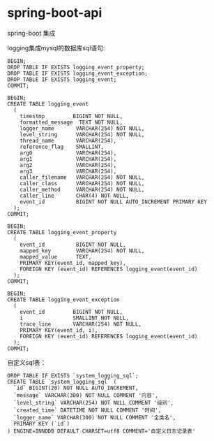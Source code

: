 # spring-boot-api
spring-boot 集成

logging集成mysql的数据库sql语句:

    BEGIN;
    DROP TABLE IF EXISTS logging_event_property;
    DROP TABLE IF EXISTS logging_event_exception;
    DROP TABLE IF EXISTS logging_event;
    COMMIT;

    BEGIN;
    CREATE TABLE logging_event
      (
        timestmp         BIGINT NOT NULL,
        formatted_message  TEXT NOT NULL,
        logger_name       VARCHAR(254) NOT NULL,
        level_string      VARCHAR(254) NOT NULL,
        thread_name       VARCHAR(254),
        reference_flag    SMALLINT,
        arg0              VARCHAR(254),
        arg1              VARCHAR(254),
        arg2              VARCHAR(254),
        arg3              VARCHAR(254),
        caller_filename   VARCHAR(254) NOT NULL,
        caller_class      VARCHAR(254) NOT NULL,
        caller_method     VARCHAR(254) NOT NULL,
        caller_line       CHAR(4) NOT NULL,
        event_id          BIGINT NOT NULL AUTO_INCREMENT PRIMARY KEY
      );
    COMMIT;
    
    BEGIN;
    CREATE TABLE logging_event_property
      (
        event_id          BIGINT NOT NULL,
        mapped_key        VARCHAR(254) NOT NULL,
        mapped_value      TEXT,
        PRIMARY KEY(event_id, mapped_key),
        FOREIGN KEY (event_id) REFERENCES logging_event(event_id)
      );
    COMMIT;
    
    BEGIN;
    CREATE TABLE logging_event_exception
      (
        event_id         BIGINT NOT NULL,
        i                SMALLINT NOT NULL,
        trace_line       VARCHAR(254) NOT NULL,
        PRIMARY KEY(event_id, i),
        FOREIGN KEY (event_id) REFERENCES logging_event(event_id)
      );
    COMMIT;


自定义sql表：

    DROP TABLE IF EXISTS `system_logging_sql`;
    CREATE TABLE `system_logging_sql` (
      `id` BIGINT(20) NOT NULL AUTO_INCREMENT,
      `message` VARCHAR(300) NOT NULL COMMENT '内容',
      `level_string` VARCHAR(254) NOT NULL COMMENT '级别',
      `created_time` DATETIME NOT NULL COMMENT '时间',
      `logger_name` VARCHAR(300) NOT NULL COMMENT '全类名',
      PRIMARY KEY (`id`)
    ) ENGINE=INNODB DEFAULT CHARSET=utf8 COMMENT='自定义日志记录表'
